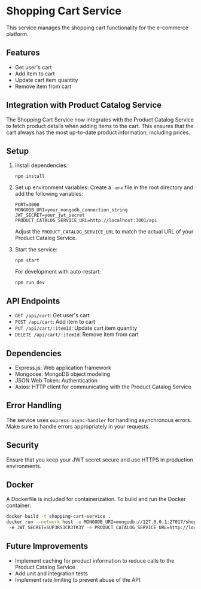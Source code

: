 # Shopping Cart Service

This service manages the shopping cart functionality for the e-commerce platform.

## Features

- Get user's cart
- Add item to cart
- Update cart item quantity
- Remove item from cart

## Integration with Product Catalog Service

The Shopping Cart Service now integrates with the Product Catalog Service to fetch product details when adding items to the cart. This ensures that the cart always has the most up-to-date product information, including prices.

## Setup

1. Install dependencies:

   ```
   npm install
   ```

2. Set up environment variables:
   Create a `.env` file in the root directory and add the following variables:

   ```
   PORT=3000
   MONGODB_URI=your_mongodb_connection_string
   JWT_SECRET=your_jwt_secret
   PRODUCT_CATALOG_SERVICE_URL=http://localhost:3001/api
   ```

   Adjust the `PRODUCT_CATALOG_SERVICE_URL` to match the actual URL of your Product Catalog Service.

3. Start the service:

   ```
   npm start
   ```

   For development with auto-restart:

   ```
   npm run dev
   ```

## API Endpoints

- `GET /api/cart`: Get user's cart
- `POST /api/cart`: Add item to cart
- `PUT /api/cart/:itemId`: Update cart item quantity
- `DELETE /api/cart/:itemId`: Remove item from cart

## Dependencies

- Express.js: Web application framework
- Mongoose: MongoDB object modeling
- JSON Web Token: Authentication
- Axios: HTTP client for communicating with the Product Catalog Service

## Error Handling

The service uses `express-async-handler` for handling asynchronous errors. Make sure to handle errors appropriately in your requests.

## Security

Ensure that you keep your JWT secret secure and use HTTPS in production environments.

## Docker

A Dockerfile is included for containerization. To build and run the Docker container:

```bash
docker build -t shopping-cart-service .
docker run --network host -e MONGODB_URI=mongodb://127.0.0.1:27017/shopping_cart_service
 -e JWT_SECRET=SUP3RS3CR3TK3Y -e PRODUCT_CATALOG_SERVICE_URL=http://localhost:3001/api shopping-cart-service
```

## Future Improvements

- Implement caching for product information to reduce calls to the Product Catalog Service
- Add unit and integration tests
- Implement rate limiting to prevent abuse of the API
